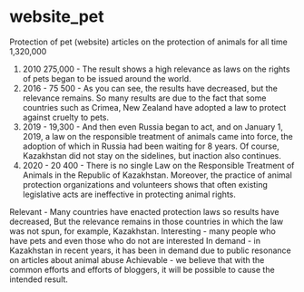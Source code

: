 # website_pet
Protection of pet (website)
articles on the protection of animals for all time 1,320,000
1) 2010 275,000 - The result shows a high relevance as laws on the rights of pets began to be issued around the world.
2) 2016 - 75 500 - As you can see, the results have decreased, but the relevance remains. So many results are due to the fact that some countries such as Crimea, New Zealand have adopted a law to protect against cruelty to pets.
3) 2019 - 19,300 - And then even Russia began to act, and on January 1, 2019, a law on the responsible treatment of animals came into force, the adoption of which in Russia had been waiting for 8 years. Of course, Kazakhstan did not stay on the sidelines, but inaction also continues.
4) 2020 - 20 400 - There is no single Law on the Responsible Treatment of Animals in the Republic of Kazakhstan. Moreover, the practice of animal protection organizations and volunteers shows that often existing legislative acts are ineffective in protecting animal rights.


Relevant - Many countries have enacted protection laws so results have decreased,
But the relevance remains in those countries in which the law was not spun, for example, Kazakhstan.
Interesting - many people who have pets and even those who do not are interested
In demand - in Kazakhstan in recent years, it has been in demand due to public resonance on articles about animal abuse
Achievable - we believe that with the common efforts and efforts of bloggers, it will be possible to cause the intended result.
